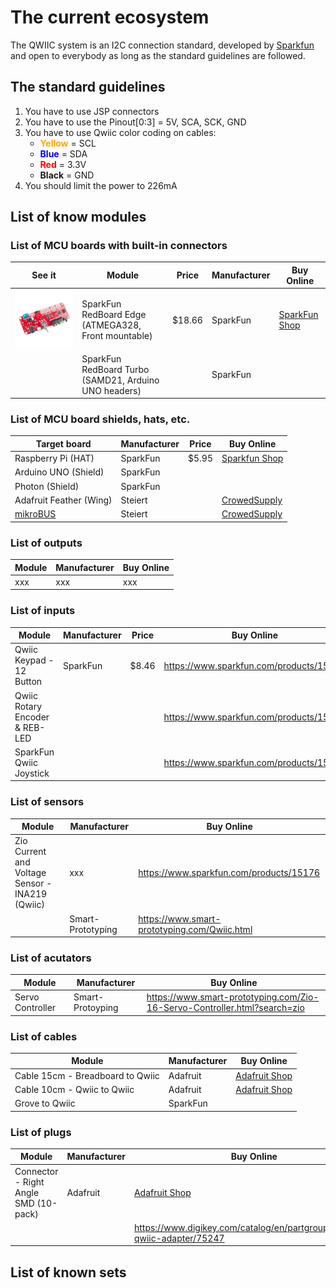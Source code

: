 # The current ecosystem

The QWIIC system is an I2C connection standard, developed by [Sparkfun](www.sparkfun.com) and open to everybody as long as the standard guidelines are followed.

## The standard guidelines

1. You have to use JSP connectors
2. You have to use the Pinout[0:3] = 5V, SCA, SCK, GND
3. You have to use Qwiic color coding on cables:
   - <span style="color:orange">**Yellow**</span> = SCL
   - <span style="color:blue">**Blue**</span> = SDA
   - <span style="color:red">**Red**</span>    = 3.3V
   - **Black**  = GND
3. You should limit the power to 226mA


## List of know modules

### List of MCU boards with built-in connectors

| See it                            | Module                                                | Price  | Manufacturer | Buy Online                                               |
| --------------------------------- | ----------------------------------------------------- | ------ | ------------ | -------------------------------------------------------- |
| ![](img/14525-CC-BY-SparkFun.jpg) | SparkFun RedBoard Edge (ATMEGA328, Front mountable)   | $18.66 | SparkFun     | [SparkFun Shop](https://www.sparkfun.com/products/14525) |
|                                   | SparkFun RedBoard Turbo (SAMD21, Arduino UNO headers) |        | SparkFun     |                                                          |

### List of MCU board shields, hats, etc.

| Target board                                | Manufacturer | Price | Buy Online                                                   |
| ------------------------------------------- | ------------ | ----- | ------------------------------------------------------------ |
| Raspberry Pi (HAT)                          | SparkFun     | $5.95 | [Sparkfun Shop](https://www.sparkfun.com/products/14459)     |
| Arduino UNO (Shield)                        | SparkFun     |       |                                                              |
| Photon (Shield)                             | SparkFun     |       |                                                              |
| Adafruit Feather (Wing)                     | Steiert      |       | [CrowedSupply](https://www.crowdsupply.com/steiert-solutions/qwiikit) |
| [mikroBUS](https://www.mikroe.com/mikrobus) | Steiert      |       | [CrowedSupply](https://www.crowdsupply.com/steiert-solutions/qwiikit) |

### List of outputs

| Module | Manufacturer | Buy Online |
| ------ | ------------ | ------------ |
| xxx    | xxx          | xxx          |

### List of inputs

| Module                         | Manufacturer | Price | Buy Online                                |
| ------------------------------ | ------------ | ----- | ----------------------------------------- |
| Qwiic Keypad - 12 Button       | SparkFun     | $8.46 | <https://www.sparkfun.com/products/15290> |
| Qwiic Rotary Encoder & REB-LED |              |       | <https://www.sparkfun.com/products/15083> |
| SparkFun Qwiic Joystick        |              |       | <https://www.sparkfun.com/products/15168> |

### List of sensors

| Module                                          | Manufacturer      | Buy Online                                     |
| ----------------------------------------------- | ----------------- | ---------------------------------------------- |
| Zio Current and Voltage Sensor - INA219 (Qwiic) | xxx               | <https://www.sparkfun.com/products/15176>      |
|                                                 | Smart-Prototyping | <https://www.smart-prototyping.com/Qwiic.html> |



### List of acutators

| Module           | Manufacturer     | Buy Online                                                   |
| ---------------- | ---------------- | ------------------------------------------------------------ |
| Servo Controller | Smart-Protoyping | <https://www.smart-prototyping.com/Zio-16-Servo-Controller.html?search=zio> |

### List of cables

| Module                           | Manufacturer | Buy Online                                             |
| -------------------------------- | ------------ | ------------------------------------------------------ |
| Cable 15cm - Breadboard to Qwiic | Adafruit     | [Adafruit Shop](https://www.adafruit.com/product/4209) |
| Cable 10cm - Qwiic to Qwiic      | Adafruit     | [Adafruit Shop](https://www.adafruit.com/product/4210) |
| Grove to Qwiic                   | SparkFun     |                                                        |

### List of plugs

| Module                                | Manufacturer | Buy Online                                                   |
| ------------------------------------- | ------------ | ------------------------------------------------------------ |
| Connector - Right Angle SMD (10-pack) | Adafruit     | [Adafruit Shop](https://www.adafruit.com/product/4208)       |
|                                       |              | <https://www.digikey.com/catalog/en/partgroup/sparkfun-qwiic-adapter/75247> |


## List of known sets

